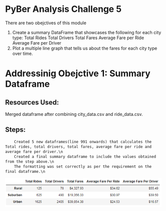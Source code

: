 # PyBer Analysis Challenge 5

There are two obejctives of this module
1. Create a summary DataFrame that showcases the following for each city type:
    Total Rides
    Total Drivers
    Total Fares
    Average Fare per Ride
    Average Fare per Driver
2. Plot a multiple line graph that tells us about the fares for each city type over time.

# Addressinig Obejctive 1: Summary Dataframe
## Resources Used: 
Merged dataframe after combining city_data.csv and ride_data.csv.
## Steps:
        Created 5 new dataframes(line 991 onwards) that calculates the Total rides, total drivers, total fares, average fare per ride and average fare per driver.\n
        Created a final summary dataframe to include the values obtained from the step above.\n
        The formatting was set correctly as per the requirement on the final dataframe.\n

![alt text](https://github.com/29bharat/PyBer_Analysis/blob/master/analysis/Summary%20Dataframe.PNG)

